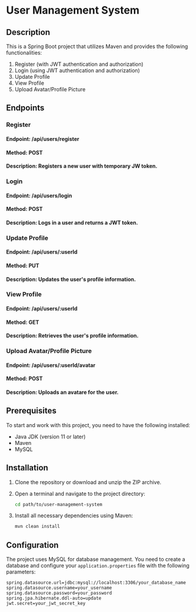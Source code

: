 # User Management System

## Description
This is a Spring Boot project that utilizes Maven and provides the following functionalities:
1. Register (with JWT authentication and authorization)
2. Login (using JWT authentication and authorization)
3. Update Profile
4. View Profile
5. Upload Avatar/Profile Picture

## Endpoints
### Register
#### Endpoint: /api/users/register
#### Method: POST
#### Description: Registers a new user with temporary JW token.
### Login
#### Endpoint: /api/users/login
#### Method: POST
#### Description: Logs in a user and returns a JWT token.
### Update Profile
#### Endpoint: /api/users/:userId
#### Method: PUT
#### Description: Updates the user's profile information.
### View Profile
#### Endpoint: /api/users/:userId
#### Method: GET
#### Description: Retrieves the user's profile information.
### Upload Avatar/Profile Picture
#### Endpoint: /api/users/:userId/avatar
#### Method: POST
#### Description: Uploads an avatare for the user.

## Prerequisites
To start and work with this project, you need to have the following installed:
- Java JDK (version 11 or later)
- Maven
- MySQL

## Installation

1. Clone the repository or download and unzip the ZIP archive.
2. Open a terminal and navigate to the project directory:

    ```bash
    cd path/to/user-management-system
    ```

3. Install all necessary dependencies using Maven:

    ```bash
    mvn clean install
    ```

## Configuration
The project uses MySQL for database management. You need to create a database and configure your `application.properties` file with the following parameters:

```properties
spring.datasource.url=jdbc:mysql://localhost:3306/your_database_name
spring.datasource.username=your_username
spring.datasource.password=your_password
spring.jpa.hibernate.ddl-auto=update
jwt.secret=your_jwt_secret_key
```

